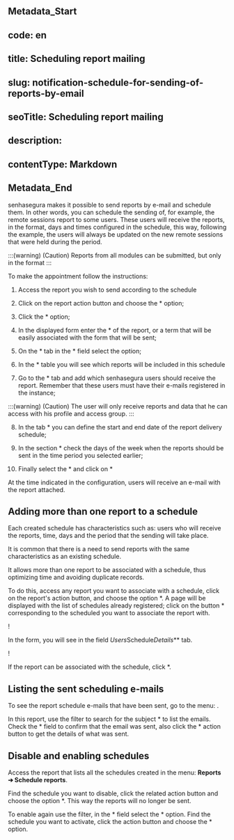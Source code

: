 ## Metadata_Start 
## code: en
## title: Scheduling report mailing 
## slug: notification-schedule-for-sending-of-reports-by-email 
## seoTitle: Scheduling report mailing 
## description:  
## contentType: Markdown 
## Metadata_End
senhasegura makes it possible to send reports by e-mail and schedule them. In other words, you can schedule the sending of, for example, the remote sessions report to some users. These users will receive the reports, in the format, days and times configured in the schedule, this way, following the example, the users will always be updated on the new remote sessions that were held during the period.

:::(warning) (Caution)
Reports from all modules can be submitted, but only in the format 
:::

To make the appointment follow the instructions:

1.  Access the report you wish to send according to the schedule

2.  Click on the report action button and choose the * option;

3.  Click the * option;

4.  In the displayed form enter the * of the report, or a term that will be easily associated with the form that will be sent;

5.  On the * tab in the * field select the  option;

6.  In the * table you will see which reports will be included in this schedule

7.  Go to the * tab and add which senhasegura users should receive the report. Remember that these users must have their e-mails registered in the instance;

:::(warning) (Caution)
The user will only receive reports and data that he can access with his profile and access group.
:::

8.  In the tab * you can define the start and end date of the report delivery schedule;

9.  In the section * check the days of the week when the reports should be sent in the time period you selected earlier;

10. Finally select the * and click on *

At the time indicated in the configuration, users will receive an e-mail with the report attached.

## Adding more than one report to a schedule

Each created schedule has characteristics such as: users who will receive the reports, time, days and the period that the sending will take place.

It is common that there is a need to send reports with the same characteristics as an existing schedule.

It allows more than one report to be associated with a schedule, thus optimizing time and avoiding duplicate records.

To do this, access any report you want to associate with a schedule, click on the report's action button, and choose the option *. A page will be displayed with the list of schedules already registered; click on the button * corresponding to the scheduled you want to associate the report with.

!

In the form, you will see in the field *Users*Schedule*Details*** tab.

!

If the report can be associated with the schedule, click *.

## Listing the sent scheduling e-mails

To see the report schedule e-mails that have been sent, go to the menu: .

In this report, use the filter to search for the subject * to list the emails. Check the * field to confirm that the email was sent, also click the * action button to get the details of what was sent.

## Disable and enabling schedules

Access the report that lists all the schedules created in the menu: **Reports ➔ 
                Schedule reports**.

Find the schedule you want to disable, click the related action button and choose the option *. This way the reports will no longer be sent.

To enable again use the filter, in the * field select the * option. Find the schedule you want to activate, click the action button and choose the * option.
